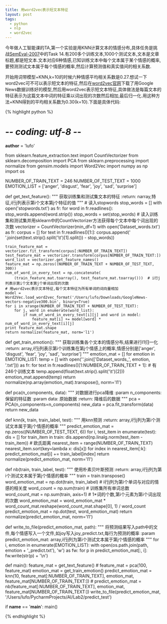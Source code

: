 ```yaml
---
title: 用word2vec表示短文本特征
layout: post
tags:
  - python
  - nlp
  - word2vec
---
```


今年做人工智能课的TA,第一个实验是用KNN计算文本的情感分布,具体任务是挑战[SemEval-2007](http://nlp.cs.swarthmore.edu/semeval/)中的Task 14.有200多个训练文本,1000个测试文本,文本是文章标题,都是短文本.文本对应6种情感,已知训练文本中每个文本属于某个情感的概率,要预测测试文本属于每个情感的概率,然后计算预测值和真实值间的相关系数.

开始用词带模型+KNN,k=10的时候六种情感平均相关系数是0.27.想试一下word2vec可不可以表示短文本的特征,然后在[word2vec官网](https://code.google.com/p/word2vec/)下载了用Google News数据训练好的模型,然后用word2vec表示短文本特征,具体做法是每篇文本的特征表示为这篇文本中词的特征乘以词出现的次数然后相加,最后归一化.用这种方法+KNN得到的平均相关系数为0.30(k=10).下面是具体代码:

{% highlight python %}
# -*- coding: utf-8 -*-
__author__ = 'lufo'

from sklearn.feature_extraction.text import CountVectorizer
from sklearn.decomposition import PCA
from sklearn.preprocessing import normalize
from gensim.models import Word2Vec
import numpy as np
import os

NUMBER_OF_TRAIN_TEXT = 246
NUMBER_OF_TEST_TEXT = 1000
EMOTION_LIST = ['anger', 'disgust', 'fear', 'joy', 'sad', 'surprise']


def get_text_feature():
    """
    获取训练集和测试集文本的特征
    :return: narray,特征,i行j列表示第i个文本第j个特征的值
    """
    # 读入stopwords
    stop_words = []
    with open('stopwords.txt') as fr:
        for word in fr.readlines():
            stop_words.append(word.strip())
    stop_words = set(stop_words)
    # 读入训练集和测试集并用sklearn中的CountVectorizer方法获得每个文本中每个词出现的次数
    vectorizer = CountVectorizer(min_df=1)
    with open('Dataset_words.txt') as fr:
        corpus = []
        for text in fr.readlines()[1:]:
            corpus.append(' '.join(set(text.strip().split('\t')[1].split()) - stop_words))

    train_feature_mat = vectorizer.fit_transform(corpus[:NUMBER_OF_TRAIN_TEXT])
    test_feature_mat = vectorizer.transform(corpus[NUMBER_OF_TRAIN_TEXT:])
    word_list = vectorizer.get_feature_names()
    feature_mat = np.zeros((NUMBER_OF_TRAIN_TEXT + NUMBER_OF_TEST_TEXT, 300))
    num_of_word_in_every_text = np.concatenate(
        (train_feature_mat.toarray(), test_feature_mat.toarray()))  # i行j列表示第i个文本第j个单词出现的次数
    # 用word2vec表示文本特征,每个文本特征为所有单词的词向量相加
    model = Word2Vec.load_word2vec_format('/Users/lufo/Downloads/GoogleNews-vectors-negative300.bin', binary=True)
    for i in xrange(NUMBER_OF_TRAIN_TEXT + NUMBER_OF_TEST_TEXT):
        for j, word in enumerate(word_list):
            if num_of_word_in_every_text[i][j] and word in model:
                feature_mat[i] += model[word] * num_of_word_in_every_text[i][j]
    print feature_mat.shape
    return normalize(feature_mat, norm='l1')


def get_train_emotion():
    """
    获取训练集各个文本的情感分布,结果进行l1归一化
    :return: array,i行j列表示第i个训练集在第j个情感上的概率,情感分别是['anger', 'disgust', 'fear', 'joy', 'sad', 'surprise']
    """
    emotion_mat = []
    for emotion in EMOTION_LIST:
        temp = []
        with open(''.join(['Dataset_words_', emotion, '.txt'])) as fr:
            for text in fr.readlines()[1:NUMBER_OF_TRAIN_TEXT + 1]:  # 有246个训练文本
                temp.append(float(text.strip().split('\t')[2]))
        emotion_mat.append(temp)
    return normalize(np.array(emotion_mat).transpose(), norm='l1')


def pca(n_components, data):
    """
    对数据进行pca降维
    :param n_components: 保留的特征数
    :param data: 原始数据
    :return: 降维后的数据
    """
    pca = PCA(n_components=n_components)
    new_data = pca.fit_transform(data)
    return new_data


def knn(k, train, train_label, test):
    """
    用knn预测
    :return: array,i行j列为第i个测试文本属于第j个情感的概率
    """
    predict_emotion_mat = np.zeros((NUMBER_OF_TEST_TEXT, 6))
    for i, test_item in enumerate(test):
        dis = []
        for train_item in train:
            dis.append(np.linalg.norm(test_item - train_item))  # 欧氏距离
        nearest_item = range(NUMBER_OF_TRAIN_TEXT)
        nearest_item.sort(key=lambda x: dis[x])
        for index in nearest_item[:k]:
            predict_emotion_mat[i] += train_label[index]
    return normalize(predict_emotion_mat, norm='l1')


def nb(train, train_label, test):
    """
    使用朴素贝叶斯预测
    :return: array,i行j列为第i个测试文本属于第j个情感的概率
    """
    train = train.transpose()
    word_emotion_mat = np.dot(train, train_label)  # i行j列为第i个单词与对应的情感的相关度
    word_count = np.sum(train)  # 训练集所有单词总数
    word_count_mat = np.sum(train, axis=1)  # 1*词的个数,第i个元素为第i个词出现的次数
    word_emotion_mat = word_emotion_mat * word_count_mat.reshape(word_count_mat.shape[0], 1) / word_count
    predict_emotion_mat = np.dot(test, word_emotion_mat)
    return normalize(predict_emotion_mat, norm='l1')


def write_to_file(predict_emotion_mat, path):
    """
    将预测结果写入path中的文件,每个情感写入一个文件,如joy写入joy_predict.txt,每行为预测的概率
    :param predict_emotion_mat: array,i行j列为第i个测试文本属于第j个情感的概率
    """
    for i, emotion in enumerate(EMOTION_LIST):
        with open(os.path.join(path, emotion + '_predict.txt'), 'w') as fw:
            for p in predict_emotion_mat[:, i]:
                fw.write(str(p) + '\n')


def main():
    feature_mat = get_text_feature()
    # feature_mat = pca(100, feature_mat)
    emotion_mat = get_train_emotion()
    predict_emotion_mat = knn(10, feature_mat[:NUMBER_OF_TRAIN_TEXT], emotion_mat, feature_mat[NUMBER_OF_TRAIN_TEXT:])
    # predict_emotion_mat = nb(feature_mat[:NUMBER_OF_TRAIN_TEXT], emotion_mat, feature_mat[NUMBER_OF_TRAIN_TEXT:])
    write_to_file(predict_emotion_mat, '/Users/lufo/PycharmProjects/AI/Lab2/predict_test')


if __name__ == '__main__':
    main()

{% endhighlight %}